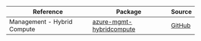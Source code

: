 | Reference | Package | Source |
|---|---|---|
|Management - Hybrid Compute|[azure-mgmt-hybridcompute](https://repo1.maven.org/maven2/com/microsoft/azure/hybridcompute/v2020_08_02/azure-mgmt-hybridcompute)|[GitHub](https://github.com/Azure/azure-sdk-for-java)|
